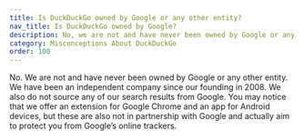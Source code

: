 ```yaml
---
title: Is DuckDuckGo owned by Google or any other entity?
nav_title: Is DuckDuckGo owned by Google?
description: No, we are not and have never been owned by Google or any other entity. We have been an independent company since our founding in 2008.
category: Misconceptions About DuckDuckGo
order: 100
---
```


No. We are not and have never been owned by Google or any other entity. We have been an independent company since our founding in 2008. We also do not source any of our search results from Google. You may notice that we offer an extension for Google Chrome and an app for Android devices, but these are also not in partnership with Google and actually aim to protect you from Google’s online trackers.
